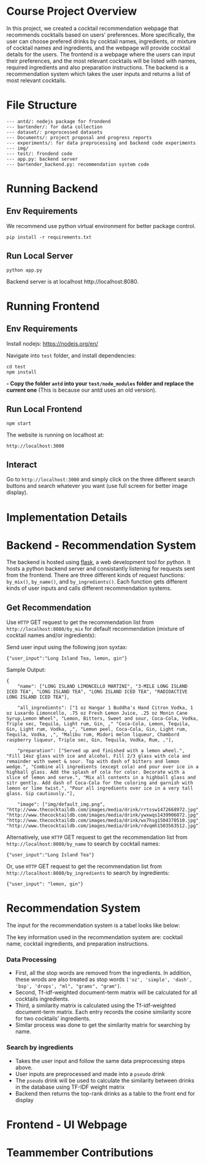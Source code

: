 # Course Project Overview

In this project, we created a cocktail recommendation webpage that recommends cocktails based on users' preferences. More specifically, the user can choose prefered drinks by cocktail names, ingredients, or mixture of cocktail names and ingredients, and the webpage will provide cocktail details for the users. The frontend is a webpage where the users can input their preferences, and the most relevant cocktails will be listed with names, required ingredients and also preparation instructions. The backend is a recommendation system which takes the user inputs and returns a list of most relevant cocktails.

# File Structure
```
--- antd/: nodejs package for frondend
--- bartender/: for data collection
--- dataset/: preprocessed datasets
--- Documents/: project proposal and progress reports
--- experiments/: for data preprocessing and backend code experiments
--- img/
--- test/: frondend code
--- app.py: backend server
--- bartender_backend.py: recommendation system code

```

# Running Backend

## Env Requirements

We recommend use python virtual environment for better package control.
```
pip install -r requirements.txt
```

## Run Local Server
```
python app.py
```

Backend server is at localhost http://localhost:8080.

# Running Frontend 

## Env Requirements
Install nodejs: https://nodejs.org/en/

Navigate into ```test``` folder, and install dependencies:
```
cd test
npm install
```

**- Copy the folder ```antd``` into your ```test/node_modules``` folder and replace the current one** (This is because our antd uses an old version).

## Run Local Frontend
```
npm start
```
The website is running on localhost at:
```
http://localhost:3000
```

## Interact
Go to ```http://localhost:3000``` and simply click on the three different search buttons and search whatever you want (use full screen for better image display).

# Implementation Details

# Backend - Recommendation System

The backend is hosted using [flask](https://flask.palletsprojects.com/en/2.2.x/), a web development tool for python. It hosts a python backend server and consistantly listening for requests sent from the frontend. There are three different kinds of request functions: ```by_mix()```, ```by_name()```, and ```by_ingredients()```. Each function gets different kinds of user inputs and calls different recommendation systems.

## Get Recommendation

Use ```HTTP``` GET request to get the recommendation list from ```http://localhost:8080/by_mix``` for default recommendation (mixture of cocktail names and/or ingredients):

Send user input using the following json syxtax:
```
{"user_input":"Long Island Tea, lemon, gin"}
```

Sample Output:

```
{
    "name": ["LONG ISLAND LIMONCELLO MARTINI", "3-MILE LONG ISLAND ICED TEA", "LONG ISLAND TEA", "LONG ISLAND ICED TEA", "RADIOACTIVE LONG ISLAND ICED TEA"], 

    "all_ingredients": ["1 oz Hangar 1 Buddha's Hand Citron Vodka, 1 oz Luxardo Limoncello, .75 oz Fresh Lemon Juice, .25 oz Monin Cane Syrup,Lemon Wheel", "Lemon, Bitters, Sweet and sour, Coca-Cola, Vodka, Triple sec, Tequila, Light rum, Gin, ," "Coca-Cola, Lemon, Tequila, Gin, Light rum, Vodka, ,", "Lemon peel, Coca-Cola, Gin, Light rum, Tequila, Vodka, ,", "Malibu rum, Midori melon liqueur, Chambord raspberry liqueur, Triple sec, Gin, Tequila, Vodka, Rum, ,"], 
    
    "preparation": ["Served up and finished with a lemon wheel.", "Fill 14oz glass with ice and alcohol. Fill 2/3 glass with cola and remainder with sweet & sour. Top with dash of bitters and lemon wedge.", "Combine all ingredients (except cola) and pour over ice in a highball glass. Add the splash of cola for color. Decorate with a slice of lemon and serve.", "Mix all contents in a highball glass and sitr gently. Add dash of Coca-Cola for the coloring and garnish with lemon or lime twist.", "Pour all ingredients over ice in a very tall glass. Sip cautiously."],

    "image": ["img/default_img.png", "http://www.thecocktaildb.com/images/media/drink/rrtssw1472668972.jpg", "http://www.thecocktaildb.com/images/media/drink/ywxwqs1439906072.jpg", "http://www.thecocktaildb.com/images/media/drink/wx7hsg1504370510.jpg", "http://www.thecocktaildb.com/images/media/drink/rdvqmh1503563512.jpg"]}
```

Alternatively, use ```HTTP``` GET request to get the recommendation list from ```http://localhost:8080/by_name``` to search by cocktail names:
```
{"user_input":"Long Island Tea"}
```

Or, use ```HTTP``` GET request to get the recommendation list from ```http://localhost:8080/by_ingredients``` to search by ingredients:
```
{"user_input": "lemon, gin"}
```

# Recommendation System 

The input for the recommendation system is a tabel looks like below:

The key information used in the recommendation system are: cocktail name, cocktail ingredients, and preparation instructions.

### Data Processing
-  First, all the stop words are removed from the ingredients. In addition, these wrods are also treated as stop words ```['oz', 'simple', 'dash', 'bsp', 'drops', "ml", "grams", "gram"]```.
- Second, Tf-idf-weighted document-term matrix will be calculated for all cocktails ingredients. 
- Third, a similarity matrix is calculated using the Tf-idf-weighted document-term matrix. Each entry records the cosine similarity score for two cocktails' ingredients.
- Similar process was done to get the similarity matrix for searching by name.

### Search by ingredients
- Takes the user input and follow the same data preprocessing steps above.
- User inputs are preprocessed and made into a `pseudo` drink
- The `pseudo` drink will be used to calculate the similarity between drinks in the database using TF-IDF weight matrix
- Backend then returns the top-rank drinks as a table to the front end for display


# Frontend - UI Webpage


# Teammember Contributions 
